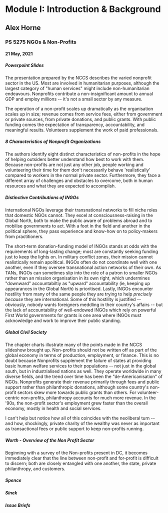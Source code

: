 # Module I: Introduction & Background
##  Alex Horne
### PS 5275 NGOs & Non-Profits
#### 21 May, 2021

##### Powerpoint Slides

The presentation prepared by the NCCS describes the varied nonprofit sector in the US. Most are involved in humanitarian purposes, although the largest category of "human services" might include non-humanitarian endeavours. Nonprofits contribute a non-insignificant amount to annual GDP and employ millions -- it's not a small sector by any measure.

The operation of a non-profit scales up dramatically as the organisation scales up in size; revenue comes from service fees, either from government or private sources, from private donations, and public grants. With public funding comes the expectation of transparency, accountability, and meaningful results. Volunteers supplement the work of paid professionals.

##### 8 Characteristics of Nonprofit Organizations

The authors identify eight distinct characteristics of non-profits in the hope of helping outsiders better understand how best to work with them. Because non-profits are not just any other job, people working and volunteering their time for them don't necessarily behave 'realistically' compared to workers in the normal private sector. Furthermore, they face a different array of challenges and obstacles to overcome, both in human resources and what they are expected to accomplish.

##### Distinctive Contributions of INGOs

International NGOs leverage their transnational networks to fill niche roles that domestic NGOs cannot. They excel at consciousness-raising in the Global North, both to make the public aware of problems abroad and to mobilise governments to act. With a foot in the field and another in the political sphere, they pass experience and know-how on to policy-makers from practitioners.

The short-term donation-funding model of INGOs stands at odds with the requirements of long-lasting change; most are constantly seeking funding just to keep the lights on. In military conflict zones, their mission cannot realistically remain apolitical. INGOs often do not coordinate well with one another, even if they oversee transnational action networks of their own. As TANs, INGOs can sometimes slip into the role of a patron to smaller NGOs rather than an mission organisation in its own right, which undermines "downward" accountabiltiy as "upward" accountability (ie, keeping up appearances in the Global North) is prioritised. Lastly, INGOs encounter hostility from many of the same people they are trying to help *precisely because* they are international. Some of this hostility is justified -- obviously, nobody wants foreigners meddling in their country's affairs -- but the lack of accountability of well-endowed INGOs which rely on powerful First World governments for grants is one area where INGOs must acknowledge and work to improve their public standing.

##### Global Civil Society

The chapter charts illustrate many of the points made in the NCCS slideshow brought up. Non-profits should not be written off as part of the global economy in terms of production, employment, or finance. This is no doubt because Nonprofits supplement the failure of states at providing basic human welfare services to their populations -- not just in the global south, but in industrialised nations as well. They operate worldwide in many diverse fields, and the trend over time has been the "de-Americanisation" of NGOs. Nonprofits generate their revenue primarily through fees and public support rather than philanthropic donations, although some country's non-profit sectors skew more towards public grants than others. For volunteer-centric non-profits, philanthropy accounts for much more revenue. In the '90s, the non-profit sector's employment grew faster than the overall economy, mostly in health and social services.

I can't help but notice how all of this coincides with the neoliberal turn -- and how, shockingly, private charity of the wealthy was never as important as transactional fees or public support to keep non-profits running.

##### Worth - Overview of the Non Profit Sector

Beginning with a survey of the Non-profits present in DC, it becomes immediately clear that the line between non-profit and for-profit is difficult to discern; both are closely entangled with one another, the state, private philanthropy, and customers.

##### Spence

##### Sinek

##### Issue Briefs
